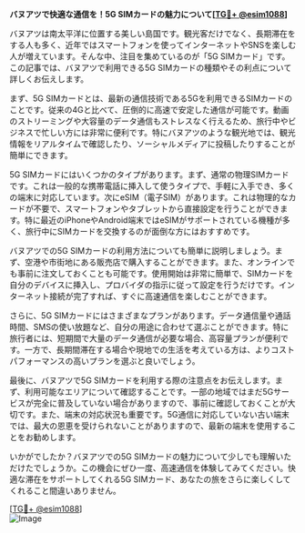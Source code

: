 **バヌアツで快適な通信を！5G SIMカードの魅力について[[TG💪+ @esim1088](https://t.me/s/esim1088)]**

バヌアツは南太平洋に位置する美しい島国です。観光客だけでなく、長期滞在をする人も多く、近年ではスマートフォンを使ってインターネットやSNSを楽しむ人が増えています。そんな中、注目を集めているのが「5G SIMカード」です。この記事では、バヌアツで利用できる5G SIMカードの種類やその利点について詳しくお伝えします。

まず、5G SIMカードとは、最新の通信技術である5Gを利用できるSIMカードのことです。従来の4Gと比べて、圧倒的に高速で安定した通信が可能です。動画のストリーミングや大容量のデータ通信もストレスなく行えるため、旅行中やビジネスで忙しい方には非常に便利です。特にバヌアツのような観光地では、観光情報をリアルタイムで確認したり、ソーシャルメディアに投稿したりすることが簡単にできます。

5G SIMカードにはいくつかのタイプがあります。まず、通常の物理SIMカードです。これは一般的な携帯電話に挿入して使うタイプで、手軽に入手でき、多くの端末に対応しています。次にeSIM（電子SIM）があります。これは物理的なカードが不要で、スマートフォンやタブレットから直接設定を行うことができます。特に最近のiPhoneやAndroid端末ではeSIMがサポートされている機種が多く、旅行中にSIMカードを交換するのが面倒な方にはおすすめです。

バヌアツでの5G SIMカードの利用方法についても簡単に説明しましょう。まず、空港や市街地にある販売店で購入することができます。また、オンラインでも事前に注文しておくことも可能です。使用開始は非常に簡単で、SIMカードを自分のデバイスに挿入し、プロバイダの指示に従って設定を行うだけです。インターネット接続が完了すれば、すぐに高速通信を楽しむことができます。

さらに、5G SIMカードにはさまざまなプランがあります。データ通信量や通話時間、SMSの使い放題など、自分の用途に合わせて選ぶことができます。特に旅行者には、短期間で大量のデータ通信が必要な場合、高容量プランが便利です。一方で、長期間滞在する場合や現地での生活を考えている方は、よりコストパフォーマンスの高いプランを選ぶと良いでしょう。

最後に、バヌアツで5G SIMカードを利用する際の注意点をお伝えします。まず、利用可能なエリアについて確認することです。一部の地域ではまだ5Gサービスが完全に普及していない場合がありますので、事前に確認しておくことが大切です。また、端末の対応状況も重要です。5G通信に対応していない古い端末では、最大の恩恵を受けられないことがありますので、最新の端末を使用することをお勧めします。

いかがでしたか？バヌアツでの5G SIMカードの魅力について少しでも理解いただけたでしょうか。この機会にぜひ一度、高速通信を体験してみてください。快適な滞在をサポートしてくれる5G SIMカード、あなたの旅をさらに楽しくしてくれること間違いありません。

[[TG💪+ @esim1088](https://t.me/s/esim1088)]  
![Image](https://i.postimg.cc/Y0z9fWf4/image.png)